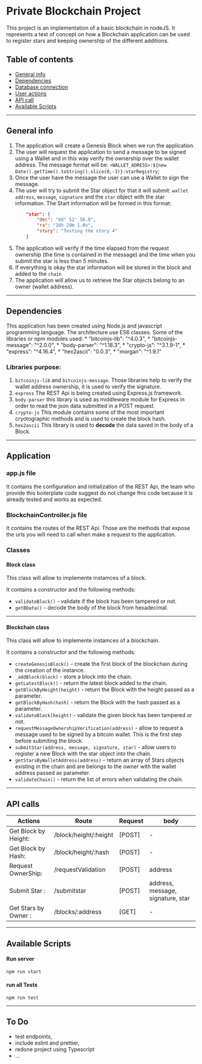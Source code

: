 # Private Blockchain Project

This project is an implementation of a basic blockchain in nodeJS. It represents a test of concept on how a Blockchain application can be used to register stars and keeping ownership of the different additions.


## Table of contents

* [General info](#general-info)
* [Dependencies](#dependencies)
* [Database connection](#database-connection)
* [User actions](#users-action)
* [API call](#api-call)
* [Available Scripts](#available-scripts)
---

## General info

1. The application will create a Genesis Block when we run the application.
2. The user will request the application to send a message to be signed using a Wallet and in this way verify the ownership over the wallet address. The message format will be: `<WALLET_ADRESS>:${new Date().getTime().toString().slice(0,-3)}:starRegistry`;
3. Once the user have the message the user can use a Wallet to sign the message.
4. The user will try to submit the Star object for that it will submit: `wallet address`, `message`, `signature` and the `star` object with the star information.
    The Start information will be formed in this format:
    ```json
        "star": {
            "dec": "68° 52' 56.9",
            "ra": "16h 29m 1.0s",
            "story": "Testing the story 4"
		}
    ```
5. The application will verify if the time elapsed from the request ownership (the time is contained in the message) and the time when you submit the star is less than 5 minutes.
6. If everything is okay the star information will be stored in the block and added to the `chain`
7. The application will allow us to retrieve the Star objects belong to an owner (wallet address).
---

## Dependencies

This application has been created using Node.js and javascript programming language. The architecture use ES6 classes.
Some of the libraries or npm modules used:
    * "bitcoinjs-lib": "^4.0.3",
    * "bitcoinjs-message": "^2.0.0",
    * "body-parser": "^1.18.3",
    * "crypto-js": "^3.1.9-1",
    * "express": "^4.16.4",
    * "hex2ascii": "0.0.3",
    * "morgan": "^1.9.1"

### Libraries purpose:

1. `bitcoinjs-lib` and `bitcoinjs-message`. Those libraries help to verify the wallet address ownership, it is used to verify the signature.
2. `express` The REST Api is being created using Express.js framework.
3. `body-parser` this library is used as middleware module for Express in order to read the json data submitted in a POST request.
4. `crypto-js` This module contains some of the most important cryotographic methods and is used to create the block hash.
5. `hex2ascii` This library is used to **decode** the data saved in the body of a Block.
---


## Application

### app.js file 

It contains the configuration and initialization of the REST Api, the team who provide this boilerplate code suggest do not change this code because it is already tested and works as expected.

### BlockchainController.js file 

It contains the routes of the REST Api. Those are the methods that expose the urls you will need to call when make a request to the application.

### Classes

#### Block class

This class will allow to implemente instamces of a block. 

It contains a constructor and the following methods:
  - `validateBlock()` - validate if the block has been tampered or not.
  - `getBData()` - decode the body of the block from hexadecimal.
 
---

#### Blockchain class

This class will allow to implemente instamces of a blockchain. 

It contains a constructor and the following methods:
  - `createGenesisBlock()` - create the first block of the blockchain during the creation of the instance.
  - `_addBlock(block)` - store a block into the chain. 
  - `getLatestBlock()` - return the latest block added to the chain.
  - `getBlockByHeight(height)` - return the Block with the height passed as a parameter.
  - `getBlockByHash(hash)` - return the Block with the hash passed as a parameter.
  - `validateBlock(height)` - validate the given block has been tampered or not.
  - `requestMessageOwnershipVerification(address)` - allow to request a message used to be signed by a bitcoin wallet. This is the first step before submiting the block.
  - `submitStar(address, message, signature, star)` - allow users to register a new Block with the star object into the chain.
  - `getStarsByWalletAddress(address)` - return an array of Stars objects existing in the chain and are belongs to the owner with the wallet address passed as parameter.
  - `validateChain()` - return the list of errors when validating the chain.

---

## API calls

|  Actions |  Route |  Request  |  body  |
| ------------- |-------------| -----| -------------  |
|  Get Block by Height:       | /block/height/:height  | [POST]  |  -  |
|  Get Block by Hash:       | /block/height/:hash  | [POST]  |  -  |
|  Request OwnerShip:        | /requestValidation | [POST]  |  address  |
|  Submit Star :  | /submitstar  | [POST]  |  address, message, signature, star  |
|  Get Stars by Owner :  | /blocks/:address |  [GET]  |  -  |

---

## Available Scripts

#### Run server
`npm run start`

#### run all Tests
`npm run test`

---

## To Do

- test endpoints,
- include eslint and prettier,
- redone project using Typescript
- ...

